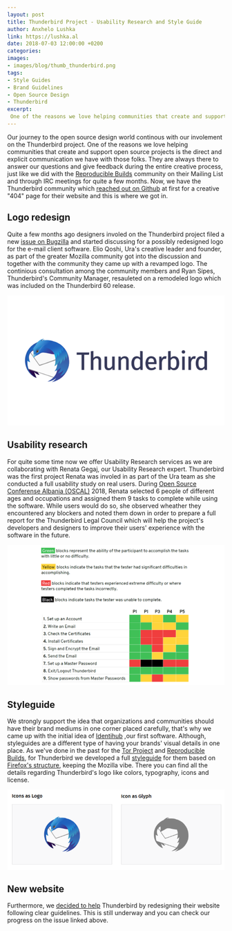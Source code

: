 ```yaml
---
layout: post
title: Thunderbird Project - Usability Research and Style Guide
author: Anxhelo Lushka
link: https://lushka.al
date: 2018-07-03 12:00:00 +0200
categories:
images:
- images/blog/thumb_thunderbird.png
tags:
- Style Guides
- Brand Guidelines
- Open Source Design
- Thunderbird
excerpt:
 One of the reasons we love helping communities that create and support open source projects is the direct and explicit communication we have with those folks.[…]
---
```


Our journey to the open source design world continous with our involement on the Thunderbird project. One of the reasons we love helping communities that create and support open source projects is the direct and explicit communication we have with those folks. They are always there to answer our questions and give feedback during the entire creative process, just like we did with the [Reproducible Builds](https://reproducible-builds.org) community on their Mailing List and through IRC meetings for quite a few months. Now, we have the Thunderbird community which [reached out on Github](https://github.com/thundernest/thunderbird-website/issues/22) at first for a creative "404" page for their website and this is where we got in.

## Logo redesign 
Quite a few months ago designers involed on the Thunderbird project filed a new [issue on Bugzilla](https://bugzilla.mozilla.org/show_bug.cgi?id=1404648) and started discussing for a possibly redesigned logo for the e-mail client software. Elio Qoshi, Ura's creative leader and founder, as part of the greater Mozilla community got into the discussion and together with the community they came up with a revamped logo. The continious consultation among the community members and Ryan Sipes, Thunderbird's Community Manager, resauleted on a remodeled logo which was included on the Thunderbird 60 release.

![Thunderbird Revamped Logo](/images/projects/thunderbird_logo.png)

## Usability research
For quite some time now we offer Usability Research services as we are collaborating with Renata Gegaj, our Usability Research expert. Thunderbird was the first project Renata was involed in as part of the Ura team as she conducted a full usability study on real users. During [Open Source Conferense Albania (OSCAL)](https://osc.al) 2018, Renata selected 6 people of different ages and occupations and assigned them 9 tasks to complete while using the software. While users would do so, she observed wheather they encountered any blockers and noted them down in order to prepare a full report for the Thunderbird Legal Council which will help the project's developers and designers to improve their users' experience with the software in the future.

![Thunderbird Usability Research](/images/projects/thunderbird_1.png)

## Styleguide
We strongly support the idea that organizations and communities should have their brand mediums in one corner placed carefully, that's why we came up with the initial idea of [Identihub](https://identihub.co) ,our first software. Although, styleguides are a different type of having your brands' visual details in one place. As we've done in the past for the [Tor Project](https://styleguide.torproject.org) and [Reproducible Builds](https://reproducible-builds.org/style), for Thunderbird we developed a full [styleguide](https://ura.design/projects/thunderbird) for them based on [Firefox's structure](https://design.firefox.com), keeping the Mozilla vibe. There you can find all the details regarding Thunderbird's logo like colors, typography, icons and license.

![Thunderbird Style Guide](/images/projects/thunderbird_2.png)

## New website
Furthermore, we [decided to help](https://github.com/thundernest/thunderbird-website/issues/31) Thunderbird by redesigning their website following clear guidelines. This is still underway and you can check our progress on the issue linked above.

